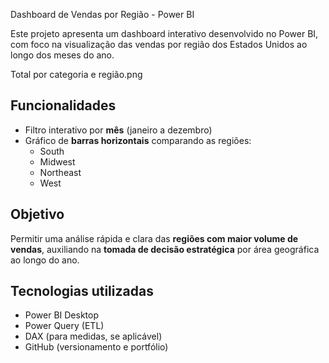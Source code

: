  Dashboard de Vendas por Região - Power BI

Este projeto apresenta um dashboard interativo desenvolvido no Power BI, com foco na visualização das vendas por região dos Estados Unidos ao longo dos meses do ano.

Total por categoria e região.png
## Funcionalidades

- Filtro interativo por **mês** (janeiro a dezembro)
- Gráfico de **barras horizontais** comparando as regiões:
  - South
  - Midwest
  - Northeast
  - West

## Objetivo

Permitir uma análise rápida e clara das **regiões com maior volume de vendas**, auxiliando na **tomada de decisão estratégica** por área geográfica ao longo do ano.

## Tecnologias utilizadas

- Power BI Desktop
- Power Query (ETL)
- DAX (para medidas, se aplicável)
- GitHub (versionamento e portfólio)
